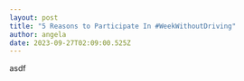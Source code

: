 ```yaml
---
layout: post
title: "5 Reasons to Participate In #WeekWithoutDriving"
author: angela
date: 2023-09-27T02:09:00.525Z
---
```

asdf